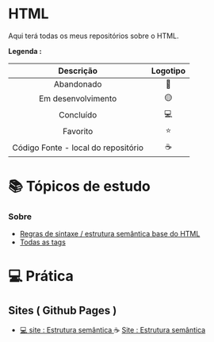 # HTML
 
<p> Aqui terá todas os meus repositórios sobre o HTML. </p>

<strong> Legenda :</strong>

|Descrição | Logotipo   | 
|:--: |:--:|
| Abandonado | 🔴 | 
| Em desenvolvimento    |  🟡  | 
| Concluído    |  💻 | 
| Favorito | ⭐ | 
| Código Fonte - local do repositório | ☕| 


# 📚 Tópicos de estudo
  
### Sobre
* [ Regras de sintaxe / estrutura semântica base do HTML](https://github.com/LeandroPereira2603/HTML/blob/main/explica%C3%A7%C3%B5es/tags-para-criar-campo-layout.md)
* [Todas as tags ](https://github.com/LeandroPereira2603/HTML/blob/main/explica%C3%A7%C3%B5es/tags-para-alterar-layout.md)

# 💻 Prática

## Sites ( Github Pages ) 

* [💻 site : Estrutura semântica  ](https://leandropereira2603.github.io/site-estrutura-semantica/) ☕ [Site : Estrutura semântica  ](https://github.com/LeandroPereira2603/site-estrutura-semantica)
